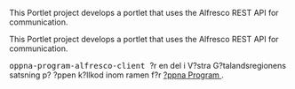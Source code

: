 
<td id="wikicontent" class="psdescription">
  <p>
    This Portlet project develops a portlet that uses the Alfresco REST API for communication. 
  </p>
</td>

<td id="wikicontent" class="psdescription">
  <p>
    This Portlet project develops a portlet that uses the Alfresco REST API for communication. 
  </p>
</td>

  <p>
    <tt>
      oppna-program-alfresco-client
    </tt>
     ?r en del i V?stra G?talandsregionens satsning p? ?ppen k?llkod inom ramen f?r 
    <a href="https://github.com/Vastra-Gotalandsregionen//oppna-program">
      ?ppna Program
    </a>
    . 
  </p>